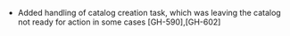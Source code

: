 * Added handling of catalog creation task, which was leaving the catalog not ready for action in some cases [GH-590],[GH-602] 
